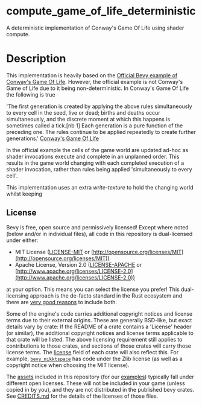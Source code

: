 # compute_game_of_life_deterministic
A deterministic implementation of Conway's Game Of Life using shader compute.

# Description

This implementation is heavily based on the [Official Bevy example of Conway's Game Of Life](https://github.com/bevyengine/bevy/blob/a31ebdc1a68c1782a18d2224133d10e889800485/examples/shader/compute_shader_game_of_life.rs). However, the official example is not Conway's Game of Life due to it being non-deterministic. In Conway's Game Of Life the following is true 

'The first generation is created by applying the above rules simultaneously to every cell in the seed, live or dead; births and deaths occur simultaneously, and the discrete moment at which this happens is sometimes called a tick.[nb 1] Each generation is a pure function of the preceding one. The rules continue to be applied repeatedly to create further generations.' [Conway's Game Of Life](https://en.wikipedia.org/wiki/Conway%27s_Game_of_Life#Rules)

In the official example the cells of the game world are updated ad-hoc as shader invocations execute and complete in an unplanned order. This results in the game world changing with each completed execution of a shader invocation, rather than rules being applied 'simultaneously to every cell'. 

This implementation uses an extra _write-texture_ to hold the changing world whilst keeping 

## License

Bevy is free, open source and permissively licensed!
Except where noted (below and/or in individual files), all code in this repository is dual-licensed under either:

* MIT License ([LICENSE-MIT](LICENSE-MIT) or [http://opensource.org/licenses/MIT](http://opensource.org/licenses/MIT))
* Apache License, Version 2.0 ([LICENSE-APACHE](LICENSE-APACHE) or [http://www.apache.org/licenses/LICENSE-2.0](http://www.apache.org/licenses/LICENSE-2.0))

at your option.
This means you can select the license you prefer!
This dual-licensing approach is the de-facto standard in the Rust ecosystem and there are [very good reasons](https://github.com/bevyengine/bevy/issues/2373) to include both.

Some of the engine's code carries additional copyright notices and license terms due to their external origins.
These are generally BSD-like, but exact details vary by crate:
If the README of a crate contains a 'License' header (or similar), the additional copyright notices and license terms applicable to that crate will be listed.
The above licensing requirement still applies to contributions to those crates, and sections of those crates will carry those license terms.
The [license](https://doc.rust-lang.org/cargo/reference/manifest.html#the-license-and-license-file-fields) field of each crate will also reflect this.
For example, [`bevy_mikktspace`](./crates/bevy_mikktspace/README.md#license-agreement) has code under the Zlib license (as well as a copyright notice when choosing the MIT license).

The [assets](assets) included in this repository (for our [examples](./examples/README.md)) typically fall under different open licenses.
These will not be included in your game (unless copied in by you), and they are not distributed in the published bevy crates.
See [CREDITS.md](CREDITS.md) for the details of the licenses of those files.
